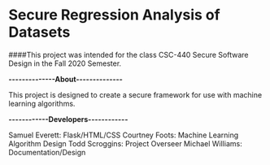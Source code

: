 # Secure Regression Analysis of Datasets 
####This project was intended for the class CSC-440 Secure Software Design in the Fall 2020 Semester.

**--------------About--------------**

This project is designed to create a secure framework for use with machine learning algorithms.


**------------Developers------------**

Samuel Everett: Flask/HTML/CSS
Courtney Foots: Machine Learning Algorithm Design
Todd Scroggins: Project Overseer
Michael Williams: Documentation/Design
